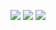 ![](http://github-profile-summary-cards.vercel.app/api/cards/repos-per-language?username=dominoesbase&theme=github_dark)
![](http://github-profile-summary-cards.vercel.app/api/cards/stats?username=dominoesbase&theme=github_dark)
![](https://github-profile-summary-cards.vercel.app/api/cards/profile-details?username=dominoesbase&theme=github_dark)






